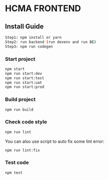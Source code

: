 # HCMA FRONTEND
## Install Guide

```bash
Step1: npm install or yarn
Step2: run backend (run devenv and run BE)
Step3: npm run codegen
```

### Start project

```bash
npm start
npm run start:dev
npm run start:test
npm run start:uat
npm run start:prod
```

### Build project

```bash
npm run build
```

### Check code style

```bash
npm run lint
```

You can also use script to auto fix some lint error:

```bash
npm run lint:fix
```

### Test code

```bash
npm test
```

